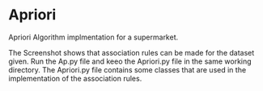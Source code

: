 # Apriori
Apriori Algorithm implmentation for a supermarket.

The Screenshot shows that association rules can be made for the dataset given. Run the Ap.py file and keeo the Apriori.py file in the same working directory. 
The Apriori.py file contains some classes that are used in the implementation of the association rules.
